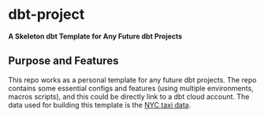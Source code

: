 # dbt-project
**A Skeleton dbt Template for Any Future dbt Projects**

## Purpose and Features
This repo works as a personal template for any future dbt projects. The repo contains some essential configs and features (using multiple environments, macros scripts), and this could be directly link to a dbt cloud account. The data used for building this template is the [NYC taxi data](https://www.nyc.gov/site/tlc/about/tlc-trip-record-data.page).



